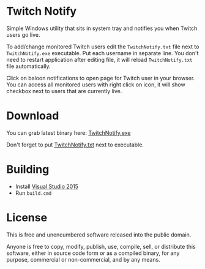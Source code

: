 # Twitch Notify

Simple Windows utility that sits in system tray and notifies you when Twitch users go live.

To add/change monitored Twitch users edit the `TwitchNotify.txt` file next to `TwitchNotify.exe` executable. Put each username in separate line. You don't need to restart application after editing file, it will reload `TwitchNotify.txt` file automatically.

Click on baloon notifications to open page for Twitch user in your browser. You can access all monitored users with right click on icon, it will show checkbox next to users that are currently live.

# Download

You can grab latest binary here: [TwitchNotify.exe](https://github.com/mmozeiko/TwitchNotify/releases/download/v1/TwitchNotify.exe)

Don't forget to put [TwitchNotify.txt](https://raw.githubusercontent.com/mmozeiko/TwitchNotify/master/TwitchNotify.txt) next to executable.

# Building

* Install [Visual Studio 2015](https://www.visualstudio.com/en-us/products/vs-2015-product-editions.aspx)
* Run `build.cmd`

# License

This is free and unencumbered software released into the public domain.

Anyone is free to copy, modify, publish, use, compile, sell, or distribute this software, either in source code form or as a compiled binary, for any purpose, commercial or non-commercial, and by any means.
